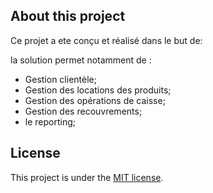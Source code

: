 
## About this project

Ce projet a ete conçu et réalisé dans le but de:

la solution permet notamment de :

- Gestion clientèle;
- Gestion des locations des produits;
- Gestion des opérations de caisse;
- Gestion des recouvrements;
- le reporting;


## License

This project is under the [MIT license](https://opensource.org/licenses/MIT).